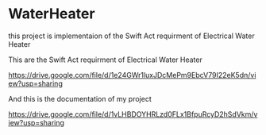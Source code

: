# WaterHeater
this project is implementaion of the Swift Act requirment of Electrical Water Heater 

This are the Swift Act requirment of Electrical Water Heater

https://drive.google.com/file/d/1e24GWr1luxJDcMePm9EbcV79I22eK5dn/view?usp=sharing




And this is the documentation of my project

https://drive.google.com/file/d/1vLHBDOYHRLzd0FLx1BfpuRcyD2hSdVkm/view?usp=sharing
